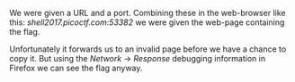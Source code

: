We were given a URL and a port. Combining these in the web-browser like this:
*shell2017.picoctf.com:53382*
we were given the web-page containing the flag.

Unfortunately it forwards us to an invalid page before we have a chance to copy it.
But using the *Network* -> *Response* debugging information in Firefox we can see the flag anyway.
